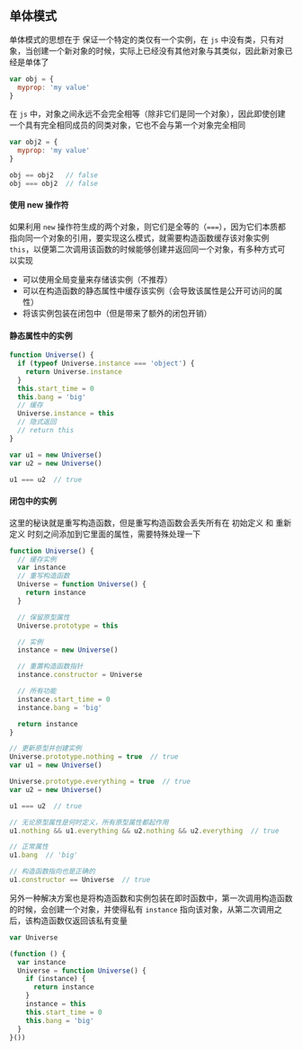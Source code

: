## 单体模式

单体模式的思想在于 保证一个特定的类仅有一个实例，在 `js` 中没有类，只有对象，当创建一个新对象的时候，实际上已经没有其他对象与其类似，因此新对象已经是单体了

```js
var obj = {
  myprop: 'my value'
}
```

在 `js` 中，对象之间永远不会完全相等（除非它们是同一个对象），因此即使创建一个具有完全相同成员的同类对象，它也不会与第一个对象完全相同

```js
var obj2 = {
  myprop: 'my value'
}

obj == obj2   // false
obj === obj2  // false
```


#### 使用 new 操作符

如果利用 `new` 操作符生成的两个对象，则它们是全等的（`===`），因为它们本质都指向同一个对象的引用，要实现这么模式，就需要构造函数缓存该对象实例 `this`，以便第二次调用该函数的时候能够创建并返回同一个对象，有多种方式可以实现

* 可以使用全局变量来存储该实例（不推荐）
* 可以在构造函数的静态属性中缓存该实例（会导致该属性是公开可访问的属性）
* 将该实例包装在闭包中（但是带来了额外的闭包开销）

#### 静态属性中的实例

```js
function Universe() {
  if (typeof Universe.instance === 'object') {
    return Universe.instance
  }
  this.start_time = 0
  this.bang = 'big'
  // 缓存
  Universe.instance = this
  // 隐式返回
  // return this
}

var u1 = new Universe()
var u2 = new Universe()

u1 === u2  // true
```

#### 闭包中的实例

这里的秘诀就是重写构造函数，但是重写构造函数会丢失所有在 初始定义 和 重新定义 时刻之间添加到它里面的属性，需要特殊处理一下

```js
function Universe() {
  // 缓存实例
  var instance
  // 重写构造函数
  Universe = function Universe() {
    return instance
  }

  // 保留原型属性
  Universe.prototype = this

  // 实例
  instance = new Universe()

  // 重置构造函数指针
  instance.constructor = Universe

  // 所有功能
  instance.start_time = 0
  instance.bang = 'big'

  return instance
}

// 更新原型并创建实例
Universe.prototype.nothing = true  // true
var u1 = new Universe()

Universe.prototype.everything = true  // true
var u2 = new Universe()

u1 === u2  // true

// 无论原型属性是何时定义，所有原型属性都起作用
u1.nothing && u1.everything && u2.nothing && u2.everything  // true

// 正常属性
u1.bang  // 'big'

// 构造函数指向也是正确的
u1.constructor == Universe  // true
```

另外一种解决方案也是将构造函数和实例包装在即时函数中，第一次调用构造函数的时候，会创建一个对象，并使得私有 `instance` 指向该对象，从第二次调用之后，该构造函数仅返回该私有变量

```js
var Universe

(function () {
  var instance
  Universe = function Universe() {
    if (instance) {
      return instance
    }
    instance = this
    this.start_time = 0
    this.bang = 'big'
  }
}())
```
